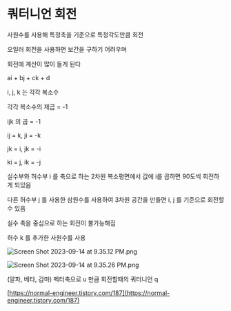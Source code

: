 # 쿼터니언 회전

사원수를 사용해 특정축을 기준으로 특정각도만큼 회전

오일러 회전을 사용하면 보간을 구하기 어려우며

회전에 계산이 많이 들게 된다

ai + bj + ck + d

i, j, k 는 각각 복소수

각각 복소수의 제곱 = -1

ijk 의 곱 = -1

ij = k, ji = -k

jk = i, jk = -i

ki = j, ik = -j

실수부와 허수부 i 를 축으로 하는 2차원 복소평면에서 값에 i를 곱하면 90도씩 회전하게 되있음

다른 허수부 j 를 사용한 삼원수를 사용하여 3차원 공간을 만들면 i, j 를 기준으로 회전할 수 있음

실수 축을 중심으로 하는 회전이 불가능해짐

허수 k 를 추가한 사원수를 사용

![Screen Shot 2023-09-14 at 9.35.12 PM.png](%E1%84%8F%E1%85%AF%E1%84%90%E1%85%A5%E1%84%82%E1%85%B5%E1%84%8B%E1%85%A5%E1%86%AB%20%E1%84%92%E1%85%AC%E1%84%8C%E1%85%A5%E1%86%AB%20b7edaaab43e246d294e4db2053c74d9a/Screen_Shot_2023-09-14_at_9.35.12_PM.png)

![Screen Shot 2023-09-14 at 9.35.26 PM.png](%E1%84%8F%E1%85%AF%E1%84%90%E1%85%A5%E1%84%82%E1%85%B5%E1%84%8B%E1%85%A5%E1%86%AB%20%E1%84%92%E1%85%AC%E1%84%8C%E1%85%A5%E1%86%AB%20b7edaaab43e246d294e4db2053c74d9a/Screen_Shot_2023-09-14_at_9.35.26_PM.png)

(알파, 베타, 감마) 벡터축으로 u 만큼 회전할때의 쿼터니언 q

[https://normal-engineer.tistory.com/187](https://normal-engineer.tistory.com/187)